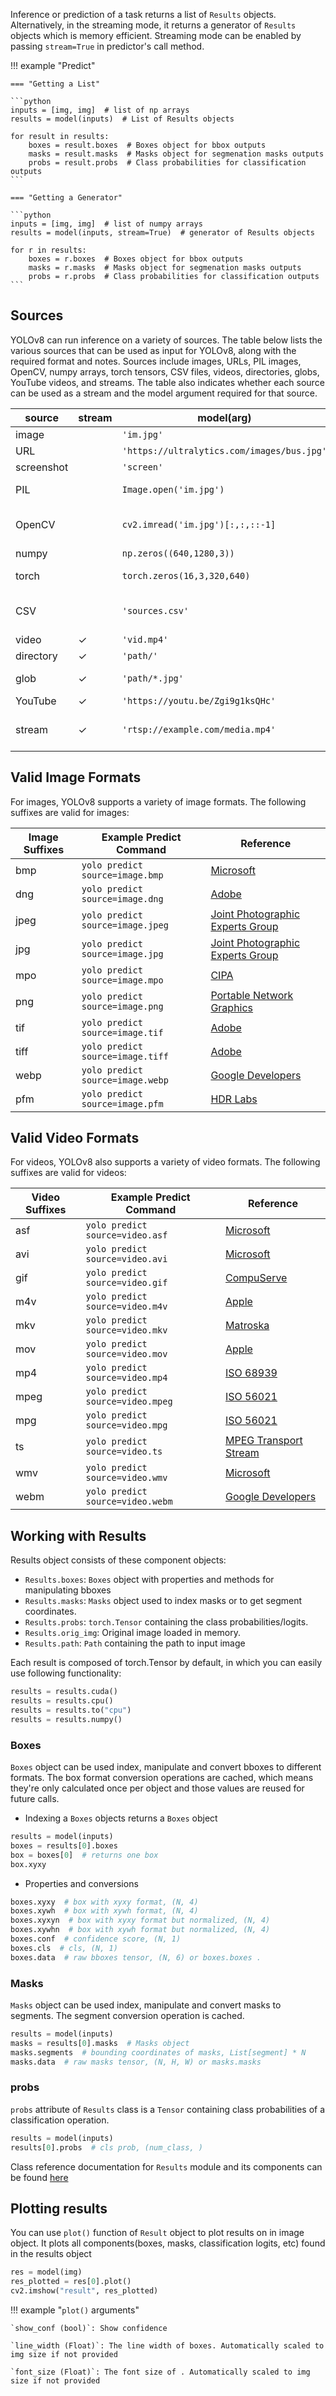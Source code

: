Inference or prediction of a task returns a list of `Results` objects. Alternatively, in the streaming mode, it returns
a generator of `Results` objects which is memory efficient. Streaming mode can be enabled by passing `stream=True` in
predictor's call method.

!!! example "Predict"

    === "Getting a List"

    ```python
    inputs = [img, img]  # list of np arrays
    results = model(inputs)  # List of Results objects
    
    for result in results:
        boxes = result.boxes  # Boxes object for bbox outputs
        masks = result.masks  # Masks object for segmenation masks outputs
        probs = result.probs  # Class probabilities for classification outputs
    ```
    
    === "Getting a Generator"

    ```python
    inputs = [img, img]  # list of numpy arrays
    results = model(inputs, stream=True)  # generator of Results objects
    
    for r in results:
        boxes = r.boxes  # Boxes object for bbox outputs
        masks = r.masks  # Masks object for segmenation masks outputs
        probs = r.probs  # Class probabilities for classification outputs
    ```

## Sources

YOLOv8 can run inference on a variety of sources. The table below lists the various sources that can be used as input
for YOLOv8, along with the required format and notes. Sources include images, URLs, PIL images, OpenCV, numpy arrays,
torch tensors, CSV files, videos, directories, globs, YouTube videos, and streams. The table also indicates whether each
source can be used as a stream and the model argument required for that source.

| source     | stream  | model(arg)                                 | type           | notes            |
|------------|---------|--------------------------------------------|----------------|------------------|
| image      |         | `'im.jpg'`                                 | `str`, `Path`  |                  |
| URL        |         | `'https://ultralytics.com/images/bus.jpg'` | `str`          |                  |
| screenshot |         | `'screen'`                                 | `str`          |                  |
| PIL        |         | `Image.open('im.jpg')`                     | `PIL.Image`    | HWC, RGB         |
| OpenCV     |         | `cv2.imread('im.jpg')[:,:,::-1]`           | `np.ndarray`   | HWC, BGR to RGB  |
| numpy      |         | `np.zeros((640,1280,3))`                   | `np.ndarray`   | HWC              |
| torch      |         | `torch.zeros(16,3,320,640)`                | `torch.Tensor` | BCHW, RGB        |
| CSV        |         | `'sources.csv'`                            | `str`, `Path`  | RTSP, RTMP, HTTP |         
| video      | &check; | `'vid.mp4'`                                | `str`, `Path`  |                  |
| directory  | &check; | `'path/'`                                  | `str`, `Path`  |                  |
| glob       | &check; | `'path/*.jpg'`                             | `str`          | Use `*` operator |
| YouTube    | &check; | `'https://youtu.be/Zgi9g1ksQHc'`           | `str`          |                  |
| stream     | &check; | `'rtsp://example.com/media.mp4'`           | `str`          | RTSP, RTMP, HTTP |

## Valid Image Formats

For images, YOLOv8 supports a variety of image formats. The following suffixes are valid for images:

| Image Suffixes | Example Predict Command          | Reference                                                                            |
|----------------|----------------------------------|--------------------------------------------------------------------------------------|
| bmp            | `yolo predict source=image.bmp`  | [Microsoft](https://docs.microsoft.com/en-us/windows/win32/gdi/bitmap-file-format)   |
| dng            | `yolo predict source=image.dng`  | [Adobe](https://helpx.adobe.com/photoshop/using/digital-negative.html)               |
| jpeg           | `yolo predict source=image.jpeg` | [Joint Photographic Experts Group](https://jpeg.org/jpeg/)                           |
| jpg            | `yolo predict source=image.jpg`  | [Joint Photographic Experts Group](https://jpeg.org/jpeg/)                           |
| mpo            | `yolo predict source=image.mpo`  | [CIPA](https://www.cipa.jp/std/documents/e/DC-007-Translation-2018-E.pdf)            |
| png            | `yolo predict source=image.png`  | [Portable Network Graphics](https://www.w3.org/TR/PNG/)                              |
| tif            | `yolo predict source=image.tif`  | [Adobe](https://www.adobe.com/content/dam/acom/en/products/photoshop/pdfs/tiff6.pdf) |
| tiff           | `yolo predict source=image.tiff` | [Adobe](https://www.adobe.com/content/dam/acom/en/products/photoshop/pdfs/tiff6.pdf) |
| webp           | `yolo predict source=image.webp` | [Google Developers](https://developers.google.com/speed/webp)                        |
| pfm            | `yolo predict source=image.pfm`  | [HDR Labs](http://hdrlabs.com/tools/pfrenchy/)                                       |

## Valid Video Formats

For videos, YOLOv8 also supports a variety of video formats. The following suffixes are valid for videos:

| Video Suffixes | Example Predict Command          | Reference                                                                                                      |
|----------------|----------------------------------|----------------------------------------------------------------------------------------------------------------|
| asf            | `yolo predict source=video.asf`  | [Microsoft](https://docs.microsoft.com/en-us/windows/win32/wmformat/asf-file-structure)                        |
| avi            | `yolo predict source=video.avi`  | [Microsoft](https://docs.microsoft.com/en-us/windows/win32/directshow/avi-riff-file-reference)                 |
| gif            | `yolo predict source=video.gif`  | [CompuServe](https://www.w3.org/Graphics/GIF/spec-gif89a.txt)                                                  |
| m4v            | `yolo predict source=video.m4v`  | [Apple](https://developer.apple.com/library/archive/documentation/QuickTime/QTFF/QTFFChap2/qtff2.html)         |
| mkv            | `yolo predict source=video.mkv`  | [Matroska](https://matroska.org/technical/specs/index.html)                                                    |
| mov            | `yolo predict source=video.mov`  | [Apple](https://developer.apple.com/library/archive/documentation/QuickTime/QTFF/QTFFPreface/qtffPreface.html) |
| mp4            | `yolo predict source=video.mp4`  | [ISO 68939](https://www.iso.org/standard/68939.html)                                                           |
| mpeg           | `yolo predict source=video.mpeg` | [ISO 56021](https://www.iso.org/standard/56021.html)                                                           |
| mpg            | `yolo predict source=video.mpg`  | [ISO 56021](https://www.iso.org/standard/56021.html)                                                           |
| ts             | `yolo predict source=video.ts`   | [MPEG Transport Stream](https://en.wikipedia.org/wiki/MPEG_transport_stream)                                   |
| wmv            | `yolo predict source=video.wmv`  | [Microsoft](https://docs.microsoft.com/en-us/windows/win32/wmformat/wmv-file-structure)                        |
| webm           | `yolo predict source=video.webm` | [Google Developers](https://developers.google.com/media/vp9/getting-started/webm-file-format)                  |

## Working with Results

Results object consists of these component objects:

- `Results.boxes`: `Boxes` object with properties and methods for manipulating bboxes
- `Results.masks`: `Masks` object used to index masks or to get segment coordinates.
- `Results.probs`: `torch.Tensor` containing the class probabilities/logits.
- `Results.orig_img`: Original image loaded in memory.
- `Results.path`: `Path` containing the path to input image

Each result is composed of torch.Tensor by default, in which you can easily use following functionality:

```python
results = results.cuda()
results = results.cpu()
results = results.to("cpu")
results = results.numpy()
```

### Boxes

`Boxes` object can be used index, manipulate and convert bboxes to different formats. The box format conversion
operations are cached, which means they're only calculated once per object and those values are reused for future calls.

- Indexing a `Boxes` objects returns a `Boxes` object

```python
results = model(inputs)
boxes = results[0].boxes
box = boxes[0]  # returns one box
box.xyxy 
```

- Properties and conversions

```python
boxes.xyxy  # box with xyxy format, (N, 4)
boxes.xywh  # box with xywh format, (N, 4)
boxes.xyxyn  # box with xyxy format but normalized, (N, 4)
boxes.xywhn  # box with xywh format but normalized, (N, 4)
boxes.conf  # confidence score, (N, 1)
boxes.cls  # cls, (N, 1)
boxes.data  # raw bboxes tensor, (N, 6) or boxes.boxes .
```

### Masks

`Masks` object can be used index, manipulate and convert masks to segments. The segment conversion operation is cached.

```python
results = model(inputs)
masks = results[0].masks  # Masks object
masks.segments  # bounding coordinates of masks, List[segment] * N
masks.data  # raw masks tensor, (N, H, W) or masks.masks 
```

### probs

`probs` attribute of `Results` class is a `Tensor` containing class probabilities of a classification operation.

```python
results = model(inputs)
results[0].probs  # cls prob, (num_class, )
```

Class reference documentation for `Results` module and its components can be found [here](../reference/results.md)

## Plotting results

You can use `plot()` function of `Result` object to plot results on in image object. It plots all components(boxes,
masks, classification logits, etc) found in the results object

```python
res = model(img)
res_plotted = res[0].plot()
cv2.imshow("result", res_plotted)
```

!!! example "`plot()` arguments"

    `show_conf (bool)`: Show confidence

    `line_width (Float)`: The line width of boxes. Automatically scaled to img size if not provided

    `font_size (Float)`: The font size of . Automatically scaled to img size if not provided
